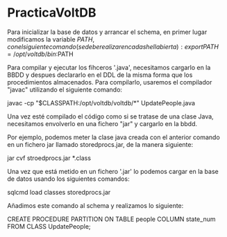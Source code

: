 # PracticaVoltDB

Para inicializar la base de datos y arrancar el schema, en primer lugar modificamos la variable $PATH, con el siguiente comando (se debe realizar en cada shell abierta):
export PATH=/opt/voltdb/bin:$PATH


Para compilar y ejecutar los fihceros '.java', necesitamos cargarlo en la BBDD y despues declararlo en el DDL de la misma forma que los procedimientos almacenados. Para compilarlo, usaremos el compilador "javac" utilizando el siguiente comando:

javac -cp "$CLASSPATH:/opt/voltdb/voltdb/*" UpdatePeople.java

Una vez esté compilado el código como si se tratase de una clase Java, necesitamos envolverlo en una fichero "jar" y cargarlo en la bbdd.

Por ejemplo, podemos meter la clase java creada con el anterior comando en un fichero jar llamado storedprocs.jar, de la manera siguiente:

jar cvf stroedprocs.jar *.class

Una vez que está metido en un fichero '.jar' lo podemos cargar en la base de datos usando los siguientes comandos:

sqlcmd
load classes storedprocs.jar

Añadimos este comando al schema y realizamos lo siguiente:

CREATE PROCEDURE
PARTITION ON TABLE people COLUMN state_num
FROM CLASS UpdatePeople;




